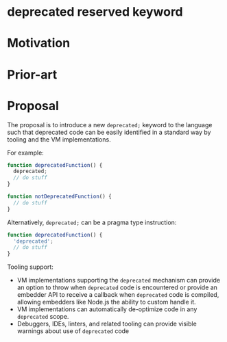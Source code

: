 # deprecated reserved keyword

# Motivation

# Prior-art

# Proposal

The proposal is to introduce a new `deprecated;` keyword to the language such that
deprecated code can be easily identified in a standard way by tooling and the VM
implementations.

For example:

```js
function deprecatedFunction() {
  deprecated;
  // do stuff
}

function notDeprecatedFunction() {
  // do stuff
}
```

Alternatively, `deprecated;` can be a pragma type instruction:

```js
function deprecatedFunction() {
  'deprecated';
  // do stuff
}
```

Tooling support:

* VM implementations supporting the `deprecated` mechanism can provide an option to
  throw when `deprecated` code is encountered or provide an embedder API to receive
  a callback when `deprecated` code is compiled, allowing embedders like Node.js the
  ability to custom handle it.
* VM implementations can automatically de-optimize code in any `deprecated` scope.
* Debuggers, IDEs, linters, and related tooling can provide visible warnings about
  use of `deprecated` code
